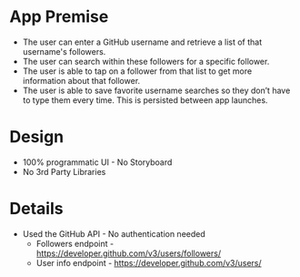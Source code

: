 # App Premise

- The user can enter a GitHub username and retrieve a list of that username's followers.
- The user can search within these followers for a specific follower.
- The user is able to tap on a follower from that list to get more information about that follower. 
- The user is able to save favorite username searches so they don’t have to type them every time. This is persisted between app launches.



# Design

- 100% programmatic UI - No Storyboard
- No 3rd Party Libraries



# Details

- Used the GitHub API - No authentication needed 
  - Followers endpoint - https://developer.github.com/v3/users/followers/
  - User info endpoint - https://developer.github.com/v3/users/

